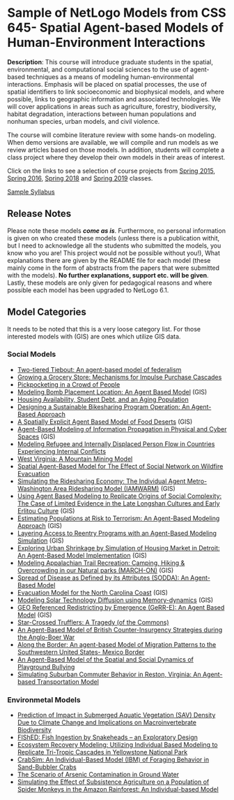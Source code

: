 # Sample of NetLogo Models from CSS 645- Spatial Agent-based Models of Human-Environment Interactions 

**Description**: This course will introduce graduate students in the spatial, environmental, and computational social sciences to the use of agent-based techniques as a means of modeling human-environmental interactions. Emphasis will be placed on spatial processes, the use of spatial identifiers to link socioeconomic and biophysical models, and where possible, links to geographic information and associated technologies. We will cover applications in areas such as agriculture, forestry, biodiversity, habitat degradation, interactions between human populations and nonhuman species, urban models, and civil violence.

The course will combine literature review with some hands-on modeling. When demo versions are available, we will compile and run models as we review articles based on those models. In addition, students will complete a class project where they develop their own models in their areas of interest.

Click on the links to see a selection of course projects from [Spring 2015](https://youtu.be/eD9-0wgJH00), [Spring 2016](https://youtu.be/A2FURTD0pfQ), [Spring 2018](https://youtu.be/iMJQQAGkmoI) and [Spring 2019](https://youtu.be/WoDAICw4e_Y) classes. 

[Sample Syllabus](https://www.dropbox.com/s/g8h6u9sy2id2qyj/CSS645.pdf?dl=0)

## Release Notes
Please note these models ***come as is***. Furthermore, no personal information is given on who created these models (unless there is a publication withit, but I need to acknowledge all the students who submitted the models, you know who you are! This project would not be possible without you!), What explanations there are given by the README file for each model (these mainly come in the form of abstracts from the papers that were submitted with the models). **No further explanations, support etc. will be given**. Lastly, these models are only given for pedagogical reasons and where possible each model has been upgraded to NetLogo 6.1.

## Model Categories
It needs to be noted that this is a very loose category list. For those interested models with (GIS) are ones which utilize GIS data.


### Social Models

* [Two-tiered Tiebout: An agent-based model of federalism](Two_tiered_Tiebout)
* [Growing a Grocery Store: Mechanisms for Impulse Purchase Cascades](Grocery_Store)
* [Pickpocketing in a Crowd of People](Pickpocketing)
* [Modeling Bomb Placement Location: An Agent Based Model](BombScenario) (GIS)
* [Housing Availability, Student Debt, and an Aging Population](HousingAvailability)
* [Designing a Sustainable Bikesharing Program Operation: An Agent-Based Approach](Bikeshare)
* [A Spatially Explicit Agent Based Model of Food Deserts](Food_Desert) (GIS)
* [Agent-Based Modeling of Information Propagation in Physical and Cyber Spaces](Information_Propagation) (GIS)
* [Modeling Refugee and Internally Displaced Person Flow in Countries Experiencing Internal Conflicts](RefugeeModel)
* [West Virginia: A Mountain Mining Model](Mining_Model)
* [Spatial Agent-Based Model for The Effect of Social Network on Wildfire Evacuation](Wildfire_Evacuation)
* [Simulating the Ridesharing Economy: The Individual Agent Metro-Washington Area Ridesharing Model (IAMWARM)](Ridesharing) (GIS)
* [Using Agent Based Modeling to Replicate Origins of Social Complexity: The Case of Limited Evidence in the Late Longshan Cultures and Early Erlitou Culture](Neolithic_China) (GIS)
* [Estimating Populations at Risk to Terrorism: An Agent-Based Modeling Approach](MyLITTELPWNES) (GIS)
* [Layering Access to Reentry Programs with an Agent-Based Modeling Simulation](LARPing) (GIS)
* [Exploring Urban Shrinkage by Simulation of Housing Market in Detroit: An Agent-Based Model Implementation](Urban_Shrinkage) (GIS)
* [Modeling Appalachian Trail Recreation: Camping, Hiking & Overcrowding in our Natural parks (MARCH-ON)](MARCH_ON) (GIS)
* [Spread of Disease as Defined by its Attributes (SODDA): An Agent-Based Model](SODDA)
* [Evacuation Model for the North Carolina Coast](Hurricane_Evacuation_Model) (GIS)
* [Modeling Solar Technology Diffusion using Memory-dynamics](SolarTechnology) (GIS)
* [GEO Referenced Redistricting by Emergence (GeRR-E): An Agent Based Model](GeRRE) (GIS)
* [Star-Crossed Trufflers: A Tragedy (of the Commons)](Star_Crossed_Trufflers)
* [An Agent-Based Model of British Counter-Insurgency Strategies during the Anglo-Boer War](Anglo_Boer_War)
* [Along the Border: An agent-based Model of Migration Patterns to the Southwestern United States- Mexico Border](Along_the_border)
* [An Agent-Based Model of the Spatial and Social Dynamics of Playground Bullying](Bullying)
* [Simulating Suburban Commuter Behavior in Reston, Virginia: An Agent-based Transportation Model](TransitModel)


### Environmetal Models
* [Prediction of Impact in Submerged Aquatic Vegetation (SAV) Density Due to Climate Change and Implications on Macroinvertebrate Biodiversity](ABC2)
* [FIShED: Fish Ingestion by Snakeheads – an Exploratory Design](Snakeheads)
* [Ecosystem Recovery Modeling: Utilizing Individual Based Modeling to Replicate Tri-Tropic Cascades in Yellowstone National Park](Ecosystem_Recovery)
* [CrabSim: An Individual-Based Model (IBM) of Foraging Behavior in Sand-Bubbler Crabs](CrabSim)
* [The Scenario of Arsenic Contamination in Ground Water](ArsenicContamination)
* [Simulating the Effect of Subsistence Agriculture on a Population of Spider Monkeys in the Amazon Rainforest: An Individual-based Model](Farming_Monkey_Model)



